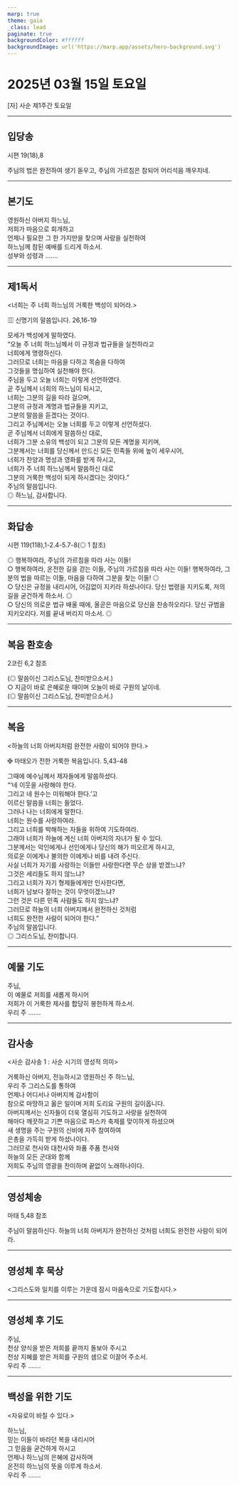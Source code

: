 ```yaml
---
marp: true
theme: gaia
_class: lead
paginate: true
backgroundColor: #ffffff
backgroundImage: url('https://marp.app/assets/hero-background.svg')
---
```


# 2025년 03월 15일 토요일

[자] 사순 제1주간 토요일  




---

## 입당송

시편 19(18),8

주님의 법은 완전하여 생기 돋우고, 주님의 가르침은 참되어 어리석음 깨우치네.  
  


---

## 본기도

영원하신 아버지 하느님,  
저희가 마음으로 회개하고  
언제나 필요한 그 한 가지만을 찾으며 사랑을 실천하여  
하느님께 참된 예배를 드리게 하소서.  
성부와 성령과 …….  
  


---

## 제1독서

<너희는 주 너희 하느님의 거룩한 백성이 되어라.>

▥ 신명기의 말씀입니다. 26,16-19

모세가 백성에게 말하였다.  
“오늘 주 너희 하느님께서 이 규정과 법규들을 실천하라고  
너희에게 명령하신다.  
그러므로 너희는 마음을 다하고 목숨을 다하여  
그것들을 명심하여 실천해야 한다.  
주님을 두고 오늘 너희는 이렇게 선언하였다.  
곧 주님께서 너희의 하느님이 되시고,  
너희는 그분의 길을 따라 걸으며,  
그분의 규정과 계명과 법규들을 지키고,  
그분의 말씀을 듣겠다는 것이다.  
그리고 주님께서는 오늘 너희를 두고 이렇게 선언하셨다.  
곧 주님께서 너희에게 말씀하신 대로,  
너희가 그분 소유의 백성이 되고 그분의 모든 계명을 지키며,  
그분께서는 너희를 당신께서 만드신 모든 민족들 위에 높이 세우시어,  
너희가 찬양과 명성과 영화를 받게 하시고,  
너희가 주 너희 하느님께서 말씀하신 대로  
그분의 거룩한 백성이 되게 하시겠다는 것이다.”  
주님의 말씀입니다.  
◎ 하느님, 감사합니다.  
  


---

## 화답송

시편 119(118),1-2.4-5.7-8(◎ 1 참조)

◎ 행복하여라, 주님의 가르침을 따라 사는 이들!  
○ 행복하여라, 온전한 길을 걷는 이들, 주님의 가르침을 따라 사는 이들! 행복하여라, 그분의 법을 따르는 이들, 마음을 다하여 그분을 찾는 이들! ◎  
○ 당신은 규정을 내리시어, 어김없이 지키라 하셨나이다. 당신 법령을 지키도록, 저의 길을 굳건하게 하소서. ◎  
○ 당신의 의로운 법규 배울 때에, 올곧은 마음으로 당신을 찬송하오리다. 당신 규범을 지키오리다. 저를 끝내 버리지 마소서. ◎  
  


---

## 복음 환호송

2코린 6,2 참조

(◎ 말씀이신 그리스도님, 찬미받으소서.)  
○ 지금이 바로 은혜로운 때이며 오늘이 바로 구원의 날이네.  
(◎ 말씀이신 그리스도님, 찬미받으소서.)  
  


---

## 복음

<하늘의 너희 아버지처럼 완전한 사람이 되어야 한다.>

✠ 마태오가 전한 거룩한 복음입니다. 5,43-48

그때에 예수님께서 제자들에게 말씀하셨다.  
“‘네 이웃을 사랑해야 한다.  
그리고 네 원수는 미워해야 한다.’고  
이르신 말씀을 너희는 들었다.  
그러나 나는 너희에게 말한다.  
너희는 원수를 사랑하여라.  
그리고 너희를 박해하는 자들을 위하여 기도하여라.  
그래야 너희가 하늘에 계신 너희 아버지의 자녀가 될 수 있다.  
그분께서는 악인에게나 선인에게나 당신의 해가 떠오르게 하시고,  
의로운 이에게나 불의한 이에게나 비를 내려 주신다.  
사실 너희가 자기를 사랑하는 이들만 사랑한다면 무슨 상을 받겠느냐?  
그것은 세리들도 하지 않느냐?  
그리고 너희가 자기 형제들에게만 인사한다면,  
너희가 남보다 잘하는 것이 무엇이겠느냐?  
그런 것은 다른 민족 사람들도 하지 않느냐?  
그러므로 하늘의 너희 아버지께서 완전하신 것처럼  
너희도 완전한 사람이 되어야 한다.”  
주님의 말씀입니다.  
◎ 그리스도님, 찬미합니다.  
  


---

## 예물 기도

주님,  
이 예물로 저희를 새롭게 하시어  
저희가 이 거룩한 제사를 합당히 봉헌하게 하소서.  
우리 주 …….  
  


---

## 감사송

<사순 감사송 1 : 사순 시기의 영성적 의미>

거룩하신 아버지, 전능하시고 영원하신 주 하느님,  
우리 주 그리스도를 통하여  
언제나 어디서나 아버지께 감사함이  
참으로 마땅하고 옳은 일이며 저희 도리요 구원의 길이옵니다.  
아버지께서는 신자들이 더욱 열심히 기도하고 사랑을 실천하여  
해마다 깨끗하고 기쁜 마음으로 파스카 축제를 맞이하게 하셨으며  
새 생명을 주는 구원의 신비에 자주 참여하여  
은총을 가득히 받게 하셨나이다.  
그러므로 천사와 대천사와 좌품 주품 천사와  
하늘의 모든 군대와 함께  
저희도 주님의 영광을 찬미하며 끝없이 노래하나이다.  
  


---

## 영성체송

마태 5,48 참조

주님이 말씀하신다. 하늘의 너희 아버지가 완전하신 것처럼 너희도 완전한 사람이 되어라.  
  


---

## 영성체 후 묵상

<그리스도와 일치를 이루는 가운데 잠시 마음속으로 기도합시다.>  


---

## 영성체 후 기도

주님,  
천상 양식을 받은 저희를 끝까지 돌보아 주시고  
천상 지혜를 받은 저희를 구원의 샘으로 이끌어 주소서.  
우리 주 …….  
  


---

## 백성을 위한 기도

<자유로이 바칠 수 있다.>

하느님,  
믿는 이들이 바라던 복을 내리시어  
그 믿음을 굳건하게 하시고  
언제나 하느님의 은혜에 감사하며  
온전히 하느님의 뜻을 이루게 하소서.  
우리 주 …….
